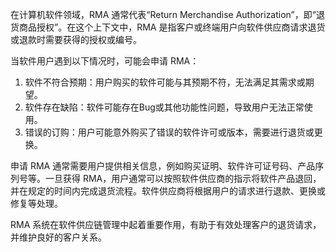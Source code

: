 在计算机软件领域，RMA 通常代表“Return Merchandise Authorization”，即“退货商品授权”。在这个上下文中，RMA 是指客户或终端用户向软件供应商请求退货或退款时需要获得的授权或编号。

当软件用户遇到以下情况时，可能会申请 RMA：

1. 软件不符合预期：用户购买的软件可能与其预期不符，无法满足其需求或期望。
2. 软件存在缺陷：软件可能存在Bug或其他功能性问题，导致用户无法正常使用。
3. 错误的订购：用户可能意外购买了错误的软件许可或版本，需要进行退货或更换。

申请 RMA 通常需要用户提供相关信息，例如购买证明、软件许可证号码、产品序列号等。一旦获得 RMA，用户通常可以按照软件供应商的指示将软件产品退回，并在规定的时间内完成退货流程。软件供应商将根据用户的请求进行退款、更换或修复等处理。

RMA 系统在软件供应链管理中起着重要作用，有助于有效处理客户的退货请求，并维护良好的客户关系。
